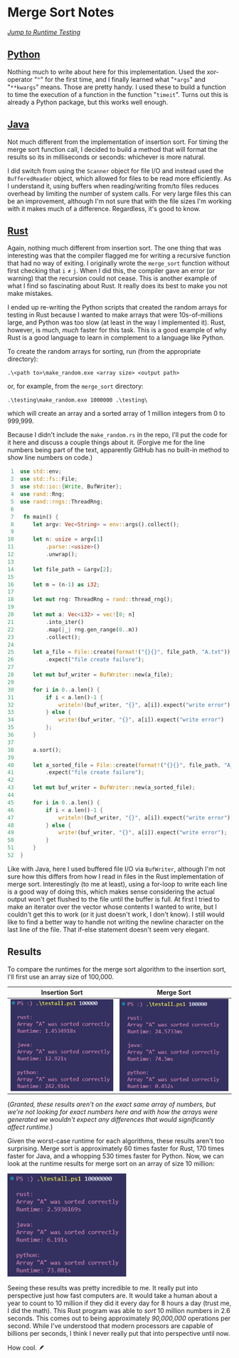 # Merge Sort Notes

[*Jump to Runtime Testing*](#results)

## [Python](./python/merge_sort.py)
Nothing much to write about here for this implementation. Used the xor-operator "`^`" for the first time, and I finally learned what "`*args`" and "`**kwargs`" means. Those are pretty handy. I used these to build a function to time the execution of a function in the function "`timeit`". Turns out this is already a Python package, but this works well enough.

## [Java](./java/merge_sort.java)
Not much different from the implementation of insertion sort. For timing the merge sort function call, I decided to build a method that will format the results so its in milliseconds or seconds: whichever is more natural. 

I did switch from using the `Scanner` object for file I/O and instead used the `BufferedReader` object, which allowed for files to be read more efficiently. As I understand it, using buffers when reading/writing from/to files reduces overhead by limiting the number of system calls. For very large files this can be an improvement, although I'm not sure that with the file sizes I'm working with it makes much of a difference. Regardless, it's good to know.

## [Rust](./rust/src/main.rs)
Again, nothing much different from insertion sort. The one thing that was interesting was that the compiler flagged me for writing a recursive function that had no way of exiting. I originally wrote the `merge_sort` function without first checking that `i` $\neq$ `j`. When I did this, the compiler gave an error (or warning) that the recursion could not cease. This is another example of what I find so fascinating about Rust. It really does its best to make you not make mistakes.

I ended up re-writing the Python scripts that created the random arrays for testing in Rust because I wanted to make arrays that were 10s-of-millions large, and Python was too slow (at least in the way I implemented it). Rust, however, is much, *much* faster for this task. This is a good example of why Rust is a good language to learn in complement to a language like Python. 

To create the random arrays for sorting, run (from the appropriate directory):

```
.\<path to>\make_random.exe <array size> <output path>
```

or, for example, from the `merge_sort` directory:

```
.\testing\make_random.exe 1000000 .\testing\
```

which will create an array and a sorted array of 1 million integers from 0 to 999,999. 

Because I didn't include the `make_random.rs` in the repo, I'll put the code for it here and discuss a couple things about it. (Forgive me for the line numbers being part of the text, apparently GitHub has no built-in method to show line numbers on code.)

```rust
 1  use std::env;
 2  use std::fs::File;
 3  use std::io::{Write, BufWriter};
 4  use rand::Rng;
 5  use rand::rngs::ThreadRng;
 6   
 7   fn main() {
 8      let argv: Vec<String> = env::args().collect();
 9
10      let n: usize = argv[1]
11          .parse::<usize>()
12          .unwrap();
13
14      let file_path = &argv[2];
15      
16      let m = (n-1) as i32;
17
18      let mut rng: ThreadRng = rand::thread_rng();
19
20      let mut a: Vec<i32> = vec![0; n]
21          .into_iter()
22          .map(|_| rng.gen_range(0..m))
23          .collect();
24
25      let a_file = File::create(format!("{}{}", file_path, "A.txt"))
26          .expect("file create failure");
27        
28      let mut buf_writer = BufWriter::new(a_file);
29
30      for i in 0..a.len() {
31          if i < a.len()-1 {
32              writeln!(buf_writer, "{}", a[i]).expect("write error")
33          } else {
34              write!(buf_writer, "{}", a[i]).expect("write error")
35          };
36      }
37
38      a.sort();
39
40      let a_sorted_file = File::create(format!("{}{}", file_path, "A_sorted.txt"))
41          .expect("file create failure");
42      
43      let mut buf_writer = BufWriter::new(a_sorted_file);
44
45      for i in 0..a.len() {
46          if i < a.len()-1 {
47              writeln!(buf_writer, "{}", a[i]).expect("write error");
48          } else {
49              write!(buf_writer, "{}", a[i]).expect("write error");            
50          }
51      }
52  }
```

Like with Java, here I used buffered file I/O via `BufWriter`, although I'm not sure how this differs from how I read in files in the Rust implementation of merge sort. Interestingly (to me at least), using a for-loop to write each line is a good way of doing this, which makes sense considering the actual output won't get flushed to the file until the buffer is full. At first I tried to make an iterator over the vector whose contents I wanted to write, but I couldn't get this to work (or it just doesn't work, I don't know). I still would like to find a better way to handle not writing the newline character on the last line of the file. That if-else statement doesn't seem very elegant. 

## Results

To compare the runtimes for the merge sort algorithm to the insertion sort, I'll first use an array size of 100,000. 

<!-- 
    this is my solution to put the images side-by-side with centered titles
    its terrible lol
-->
| Insertion Sort | Merge Sort |
|:-:|:-:|
|<img src='../insertion_sort/testing/results.png' title='insertion sort results' style="width:250px">|<img src='./testing/results.png' title='merge sort results' style="width:267px">|

(*Granted, these results aren't on the exact same array of numbers, but we're not looking for exact numbers here and with how the arrays were generated we wouldn't expect any differences that would significantly affect runtime.*)

Given the worst-case runtime for each algorithms, these results aren't too surprising. Merge sort is approximately 60 times faster for Rust, 170 times faster for Java, and a whopping 530 times faster for Python. Now, we can look at the runtime results for merge sort on an array of size 10 million:

<img src="./testing/results_10M.png" width="267px">

Seeing these results was pretty incredible to me. It really put into perspective just how fast computers are. It would take a human about a year to count to 10 million if they did it every day for 8 hours a day (trust me, I did the math). This Rust program was able to *sort* 10 million numbers in 2.6 seconds. This comes out to being approximately *90,000,000* operations per second. While I've understood that modern processors are capable of billions per seconds, I think I never really put that into perspective until now.

How cool. 🪶
